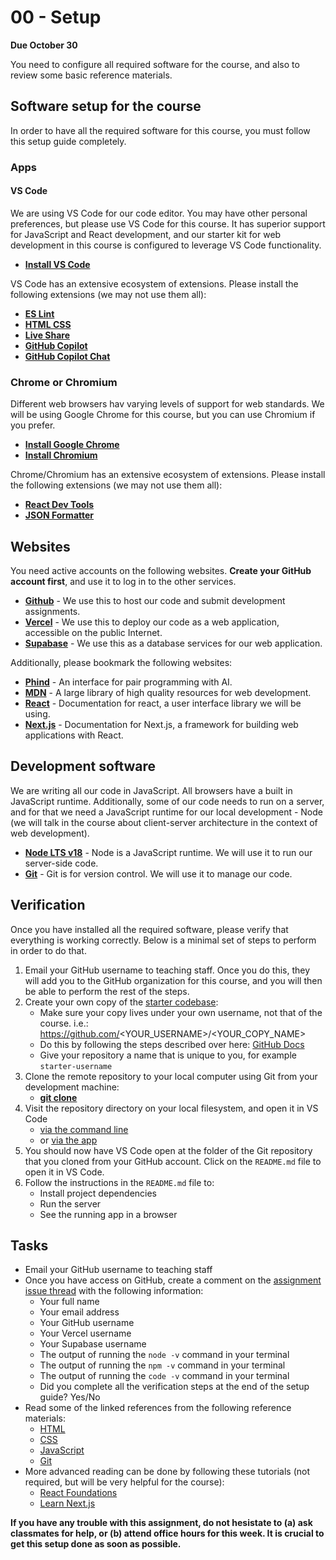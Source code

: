 # 00 - Setup

**Due October 30**

You need to configure all required software for the course, and also to review
some basic reference materials.

## Software setup for the course

In order to have all the required software for this course, you must follow this
setup guide completely.

### Apps

#### VS Code

We are using VS Code for our code editor. You may have other personal
preferences, but please use VS Code for this course. It has superior support for
JavaScript and React development, and our starter kit for web development in
this course is configured to leverage VS Code functionality.

- **[Install VS Code](https://code.visualstudio.com)**

VS Code has an extensive ecosystem of extensions. Please install the following
extensions (we may not use them all):

- **[ES Lint](https://marketplace.visualstudio.com/items?itemName=dbaeumer.vscode-eslint)**
- **[HTML CSS](https://marketplace.visualstudio.com/items?itemName=ecmel.vscode-html-css)**
- **[Live Share](https://marketplace.visualstudio.com/items?itemName=MS-vsliveshare.vsliveshare)**
- **[GitHub Copilot](https://marketplace.visualstudio.com/items?itemName=GitHub.copilot)**
- **[GitHub Copilot Chat](https://marketplace.visualstudio.com/items?itemName=GitHub.copilot-chat)**

### Chrome or Chromium

Different web browsers hav varying levels of support for web standards. We will
be using Google Chrome for this course, but you can use Chromium if you prefer.

- **[Install Google Chrome](https://www.google.com/chrome/)**
- **[Install Chromium](https://www.chromium.org/developers/how-tos/get-the-code/)**

Chrome/Chromium has an extensive ecosystem of extensions. Please install the
following extensions (we may not use them all):

- **[React Dev Tools](https://chromewebstore.google.com/detail/react-developer-tools/fmkadmapgofadopljbjfkapdkoienihi)**
- **[JSON Formatter](https://chromewebstore.google.com/detail/json-formatter/bcjindcccaagfpapjjmafapmmgkkhgoa)**

## Websites

You need active accounts on the following websites. **Create your GitHub account
first**, and use it to log in to the other services.

- **[Github](https://github.com)** - We use this to host our code and submit
  development assignments.
- **[Vercel](https://vercel.com)** - We use this to deploy our code as a web
  application, accessible on the public Internet.
- **[Supabase](https://supabase.com)** - We use this as a database services for
  our web application.

Additionally, please bookmark the following websites:

- **[Phind](https://www.phind.com)** - An interface for pair programming with
  AI.
- **[MDN](https://developer.mozilla.org/en-US/)** - A large library of high
  quality resources for web development.
- **[React](https://react.dev)** - Documentation for react, a user interface
  library we will be using.
- **[Next.js](https://nextjs.org)** - Documentation for Next.js, a framework for
  building web applications with React.

## Development software

We are writing all our code in JavaScript. All browsers have a built in
JavaScript runtime. Additionally, some of our code needs to run on a server, and
for that we need a JavaScript runtime for our local development - Node (we will
talk in the course about client-server architecture in the context of web
development).

- **[Node LTS v18](https://nodejs.org/en/download)** - Node is a JavaScript
  runtime. We will use it to run our server-side code.
- **[Git](https://git-scm.com/book/en/v2/Getting-Started-Installing-Git)** - Git
  is for version control. We will use it to manage our code.

## Verification

Once you have installed all the required software, please verify that everything
is working correctly. Below is a minimal set of steps to perform in order to do
that.

1. Email your GitHub username to teaching staff. Once you do this, they will add
   you to the GitHub organization for this course, and you will then be able to
   perform the rest of the steps.
2. Create your own copy of the
   [starter codebase](https://github.com/digital-product-jam-2024/starter-kit):
   - Make sure your copy lives under your own username, not that of the course.
     i.e.: https://github.com/<YOUR_USERNAME>/<YOUR_COPY_NAME>
   - Do this by following the steps described over here:
     [GitHub Docs](https://docs.github.com/en/repositories/creating-and-managing-repositories/creating-a-repository-from-a-template)
   - Give your repository a name that is unique to you, for example
     `starter-username`
3. Clone the remote repository to your local computer using Git from your
   development machine:
   - **[git clone](https://docs.github.com/en/repositories/creating-and-managing-repositories/cloning-a-repository)**
4. Visit the repository directory on your local filesystem, and open it in VS
   Code
   - [via the command line](https://code.visualstudio.com/docs/editor/command-line#_launching-from-command-line)
   - or [via the app](https://code.visualstudio.com/docs/introvideos/basics)
5. You should now have VS Code open at the folder of the Git repository that you
   cloned from your GitHub account. Click on the `README.md` file to open it in
   VS Code.
6. Follow the instructions in the `README.md` file to:
   - Install project dependencies
   - Run the server
   - See the running app in a browser

## Tasks

- Email your GitHub username to teaching staff
- Once you have access on GitHub, create a comment on the
  [assignment issue thread](https://github.com/digital-product-jam-2024/course/issues/1)
  with the following information:
  - Your full name
  - Your email address
  - Your GitHub username
  - Your Vercel username
  - Your Supabase username
  - The output of running the `node -v` command in your terminal
  - The output of running the `npm -v` command in your terminal
  - The output of running the `code -v` command in your terminal
  - Did you complete all the verification steps at the end of the setup guide?
    Yes/No
- Read some of the linked references from the following reference materials:
  - [HTML](./../reference/html.md)
  - [CSS](./../reference/css.md)
  - [JavaScript](./../reference/javascript.md)
  - [Git](./../reference/git.md)
- More advanced reading can be done by following these tutorials (not required,
  but will be very helpful for the course):
  - [React Foundations](https://nextjs.org/learn/react-foundations)
  - [Learn Next.js](https://nextjs.org/learn/dashboard-app)

**If you have any trouble with this assignment, do not hesistate to (a) ask
classmates for help, or (b) attend office hours for this week. It is crucial to
get this setup done as soon as possible.**
